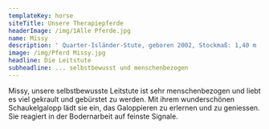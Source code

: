 ```yaml
---
templateKey: horse
siteTitle: Unsere Therapiepferde
headerImage: /img/1Alle Pferde.jpg
name: Missy
description: ' Quarter-Isländer-Stute, geboren 2002, Stockmaß: 1,40 m '
image: /img/Pferd Missy.jpg
headline: Die Leitstute
subheadline: ... selbstbewusst und menschenbezogen
---
```

Missy, unsere selbstbewusste Leitstute ist sehr menschenbezogen und liebt es viel gekrault und gebürstet zu werden. Mit ihrem wunderschönen Schaukelgalopp lädt sie ein, das Galoppieren zu erlernen und zu geniessen. Sie reagiert in der Bodernarbeit auf feinste Signale.
